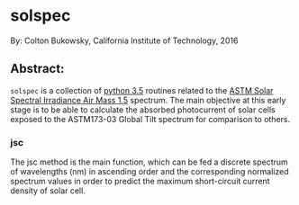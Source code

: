 # solspec
By: Colton Bukowsky, California Institute of Technology, 2016
## Abstract:
`solspec` is a collection of [python 3.5](https://docs.python.org/3.5/#) routines related to
the [ASTM Solar Spectral Irradiance Air Mass 1.5](http://rredc.nrel.gov/solar/spectra/am1.5/#about) spectrum. The main
objective at this early stage is to be able to calculate the absorbed photocurrent of solar cells exposed to the
ASTM173-03 Global Tilt spectrum for comparison to others.

### jsc
The jsc method is the main function, which can be fed a discrete spectrum of wavelengths (nm) in ascending order and the
 corresponding normalized spectrum values in order to predict the maximum short-circuit current density of solar cell.

